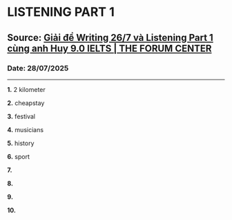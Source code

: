# LISTENING PART 1

## Source: [Giải để Writing 26/7 và Listening Part 1 cùng anh Huy 9.0 IELTS | THE FORUM CENTER](https://www.youtube.com/watch?v=5q4Bkk7wquw&t=1559s)

### Date: 28/07/2025
---

**1.** 2 kilometer

**2.** cheapstay

**3.** festival

**4.** musicians

**5.** history

**6.** sport

**7.**

**8.**

**9.**

**10.**